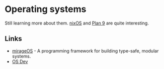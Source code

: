 # Operating systems
Still learning more about them. [nixOS](nixos.md) and [Plan 9](http://www.wikiwand.com/en/Plan_9_from_Bell_Labs) are quite interesting.

## Links
- [mirageOS](https://mirage.io/) - A programming framework for building type-safe, modular systems.
- [OS Dev](https://wiki.osdev.org/Main_Page)